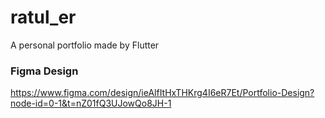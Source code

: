 # ratul_er

A personal portfolio made by Flutter

### Figma Design
https://www.figma.com/design/ieAlfItHxTHKrg4I6eR7Et/Portfolio-Design?node-id=0-1&t=nZ01fQ3UJowQo8JH-1
